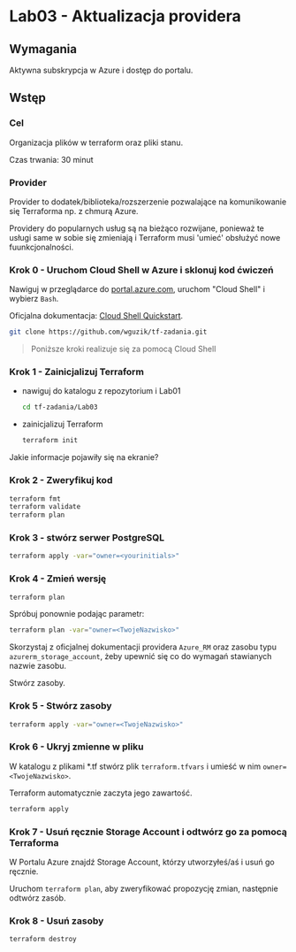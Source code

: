 # Lab03 - Aktualizacja providera

## Wymagania
Aktywna subskrypcja w Azure i dostęp do portalu.

## Wstęp
### Cel
Organizacja plików w terraform oraz pliki stanu.

Czas trwania: 30 minut

### Provider 
Provider to dodatek/biblioteka/rozszerzenie pozwalające na komunikowanie się Terraforma np. z chmurą Azure.

Providery do popularnych usług są na bieżąco rozwijane, ponieważ te usługi same w sobie się zmieniają i Terraform musi 'umieć' obsłużyć nowe fuunkcjonalności.


### Krok 0 - Uruchom Cloud Shell w Azure i sklonuj kod ćwiczeń
Nawiguj w przeglądarce do [portal.azure.com](https://portal.azure.com), uruchom "Cloud Shell" i wybierz `Bash`.

Oficjalna dokumentacja: [Cloud Shell Quickstart](https://github.com/MicrosoftDocs/azure-docs/blob/main/articles/cloud-shell/quickstart.md).

```bash
git clone https://github.com/wguzik/tf-zadania.git
```

> Poniższe kroki realizuje się za pomocą Cloud Shell

### Krok 1 - Zainicjalizuj Terraform
- nawiguj do katalogu z repozytorium i Lab01
  ```bash
  cd tf-zadania/Lab03
  ```

- zainicjalizuj Terraform
  ```bash
  terraform init
  ```

Jakie informacje pojawiły się na ekranie?

### Krok 2 - Zweryfikuj kod

```bash
terraform fmt
terraform validate
terraform plan
```

### Krok 3 - stwórz serwer PostgreSQL

```bash
terraform apply -var="owner=<yourinitials>"
```

### Krok 4 - Zmień wersję

```bash
terraform plan
```

Spróbuj ponownie podając parametr:

```bash
terraform plan -var="owner=<TwojeNazwisko>"
```

Skorzystaj z oficjalnej dokumentacji providera `Azure_RM` oraz zasobu typu `azurerm_storage_account`, żeby upewnić się co do wymagań stawianych nazwie zasobu.

Stwórz zasoby.

### Krok 5 - Stwórz zasoby

```bash
terraform apply -var="owner=<TwojeNazwisko>"
```

### Krok 6 - Ukryj zmienne w pliku

W katalogu z plikami *.tf stwórz plik `terraform.tfvars` i umieść w nim `owner=<TwojeNazwisko>`.

Terraform automatycznie zaczyta jego zawartość.

```bash
terraform apply
```

### Krok 7 - Usuń ręcznie Storage Account i odtwórz go za pomocą Terraforma

W Portalu Azure znajdź Storage Account, którzy utworzyłeś/aś i usuń go ręcznie.

Uruchom `terraform plan`, aby zweryfikować propozycję zmian, następnie odtwórz zasób.


### Krok 8 - Usuń zasoby

```
terraform destroy
```